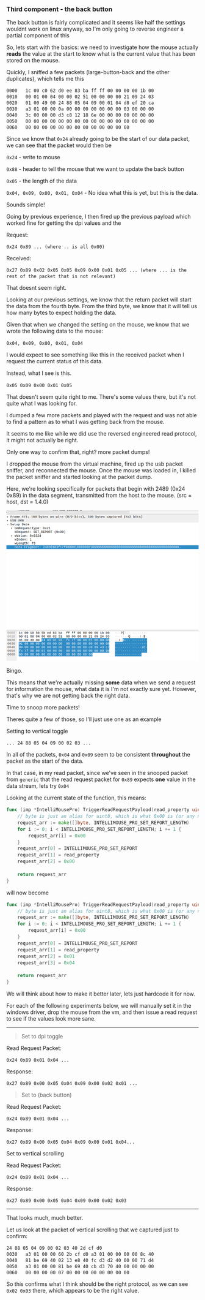 ### Third component - the back button

The back button is fairly complicated and it seems like half the settings wouldnt work on linux anyway, so I'm only going to reverse engineer a partial component of this

So, lets start with the basics: we need to investigate how the mouse actually **reads** the value at the start to know what is the current value that has been stored on the mouse.

Quickly, I sniffed a few packets (large-button-back and the other duplicates), which tells me this

```
0000   1c 00 c0 62 d0 ee 83 ba ff ff 00 00 00 00 1b 00
0010   00 01 00 04 00 00 02 51 00 00 00 00 21 09 24 03
0020   01 00 49 00 24 88 05 04 09 00 01 04 d8 ef 20 ca
0030   a3 01 00 00 0a 00 00 00 00 00 00 00 03 00 00 00
0040   3c 00 00 00 d3 c8 12 18 6e 00 00 00 00 00 00 00
0050   00 00 00 00 00 00 00 00 00 00 00 00 00 00 00 00
0060   00 00 00 00 00 00 00 00 00 00 00 00 00
```

Since we know that `0x24` already going to be the start of our data packet, we can see that the packet would then be

`0x24` - write to mouse

`0x88` - header to tell the mouse that we want to update the back button

`0x05` - the length of the data

`0x04, 0x09, 0x00, 0x01, 0x04` - No idea what this is yet, but this is the data.

Sounds simple! 

Going by previous experience, I then fired up the previous payload which worked fine for getting the dpi values and the 

Request:
```
0x24 0x89 ... (where .. is all 0x00)
```

Received:
```
0x27 0x89 0x02 0x05 0x05 0x09 0x00 0x01 0x05 ... (where ... is the rest of the packet that is not relevant)
```

That doesnt seem right.

Looking at our previous settings, we know that the return packet will start the data from the fourth byte. From the third byte, we know that it will tell us how many bytes to expect holding the data.

Given that when we changed the setting on the mouse, we know that we wrote the following data to the mouse:

`0x04, 0x09, 0x00, 0x01, 0x04`

I would expect to see something like this in the received packet when I request the current status of this data.

Instead, what I see is this.

`0x05 0x09 0x00 0x01 0x05`

That doesn't seem quite right to me. There's some values there, but it's not quite what I was looking for.

I dumped a few more packets and played with the request and was not able to find a pattern as to what I was getting back from the mouse.

It seems to me like while we did use the reversed engineered read protocol, it might not actually be right.

Only one way to confirm that, right? more packet dumps!

I dropped the mouse from the virtual machine, fired up the usb packet sniffer, and reconnected the mouse. Once the mouse was loaded in, I killed the packet sniffer and started looking at the packet dump.

Here, we're looking specifically for packets that begin with 2489 (0x24 0x89) in the data segment, transmitted from the host to the mouse. (src = host, dst = 1.4.0)

![generic_startup_2489](generic_startup_2489.png)

Bingo.

This means that we're actually missing **some** data when we send a request for information the mouse, what data it is I'm not exactly sure yet. However, that's why we are not getting back the right data.

Time to snoop more packets!

Theres quite a few of those, so I'll just use one as an example

Setting to vertical toggle
```
... 24 88 05 04 09 00 02 03 ...
```

In all of the packets, `0x04` and `0x09` seem to be consistent **throughout** the packet as the start of the data.

In that case, in my read packet, since we've seen in the snooped packet from `generic` that the read request packet for `0x89` expects **one** value in the data stream, lets try `0x04`

Looking at the current state of the function, this means:

``` go
func (imp *IntelliMousePro) TriggerReadRequestPayload(read_property uint8) []byte {
	// byte is just an alias for uint8, which is what 0x00 is (or any numbers that do not exceed 8 bytes)
	request_arr := make([]byte, INTELLIMOUSE_PRO_SET_REPORT_LENGTH)
	for i := 0; i < INTELLIMOUSE_PRO_SET_REPORT_LENGTH; i += 1 {
		request_arr[i] = 0x00
	}
	request_arr[0] = INTELLIMOUSE_PRO_SET_REPORT
	request_arr[1] = read_property
	request_arr[2] = 0x00

	return request_arr
}
```

will now become 
``` go
func (imp *IntelliMousePro) TriggerReadRequestPayload(read_property uint8) []byte {
	// byte is just an alias for uint8, which is what 0x00 is (or any numbers that do not exceed 8 bytes)
	request_arr := make([]byte, INTELLIMOUSE_PRO_SET_REPORT_LENGTH)
	for i := 0; i < INTELLIMOUSE_PRO_SET_REPORT_LENGTH; i += 1 {
		request_arr[i] = 0x00
	}
	request_arr[0] = INTELLIMOUSE_PRO_SET_REPORT
	request_arr[1] = read_property
	request_arr[2] = 0x01
    request_arr[3] = 0x04

	return request_arr
}
```

We will think about how to make it better later, lets just hardcode it for now.

For each of the following experiments below, we will manually set it in the windows driver, drop the mouse from the vm, and then issue a read request to see if the values look more sane.

---
> Set to dpi toggle

Read Request Packet:
```
0x24 0x89 0x01 0x04 ...
```
Response:
```
0x27 0x89 0x00 0x05 0x04 0x09 0x00 0x02 0x01 ...
```

> Set to (back button)

Read Request Packet:
```
0x24 0x89 0x01 0x04 ...
```
Response:
```
0x27 0x89 0x00 0x05 0x04 0x09 0x00 0x01 0x04...
```

Set to vertical scrolling

Read Request Packet:
```
0x24 0x89 0x01 0x04 ...
```
Response:
```
0x27 0x89 0x00 0x05 0x04 0x09 0x00 0x02 0x03 
```

---

That looks much, much better.

Let us look at the packet of vertical scrolling that we captured just to confirm:

```
24 88 05 04 09 00 02 03 40 2d cf d0
0030   a3 01 00 00 60 2b cf d0 a3 01 00 00 00 00 8c 40
0040   81 be 69 40 02 13 e8 40 fc d3 d2 40 00 00 71 d4
0050   a3 01 00 00 81 be 69 40 cb d3 70 40 00 00 00 00
0060   00 00 00 00 07 00 00 00 00 00 00 00 00

```

So this confirms what I think should be the right protocol, as we can see `0x02 0x03` there, which appears to be the right value.